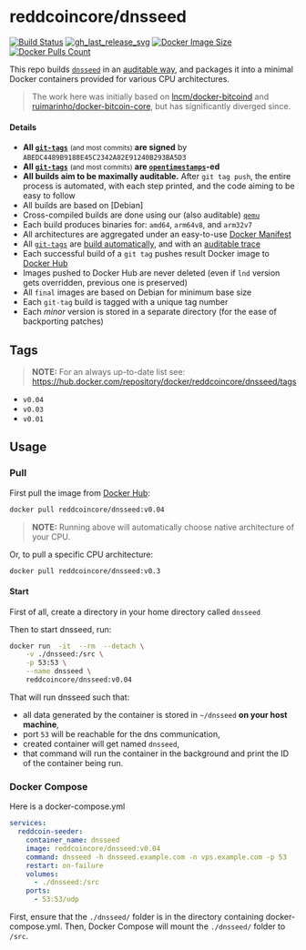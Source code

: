 reddcoincore/dnsseed
=============

[![Build Status]][builds]
[![gh_last_release_svg]][gh_last_release_url]
[![Docker Image Size]][lnd-docker-hub]
[![Docker Pulls Count]][lnd-docker-hub]

[Build Status]: https://github.com/reddcoin-project/docker-dnsseed/workflows/Build%20&%20deploy%20on%20git%20tag%20push/badge.svg
[builds]: https://github.com/reddcoin-project/docker-dnsseed/actions?query=workflow%3A%22Build+%26+deploy+on+git+tag+push%22

[gh_last_release_svg]: https://img.shields.io/github/v/release/reddcoin-project/docker-dnsseed?sort=semver
[gh_last_release_url]: https://github.com/reddcoin-project/docker-dnsseed/releases/latest

[Docker Image Size]: https://img.shields.io/docker/image-size/reddcoincore/dnsseed
[Docker Pulls Count]: https://img.shields.io/docker/pulls/reddcoincore/dnsseed.svg?style=flat
[lnd-docker-hub]: https://hub.docker.com/repositories/reddcoincore/dnsseed


This repo builds [`dnsseed`] in an [auditable way](https://github.com/reddcoin-project/docker-dnsseed), and packages it into a minimal Docker containers provided for various CPU architectures.

[`dnsseed`]: https://github.com/reddcoin-project/reddcoin-dnsseed


> The work here was initially based on [lncm/docker-bitcoind](https://github.com/lncm/docker-bitcoind) and [ruimarinho/docker-bitcoin-core](https://github.com/ruimarinho/docker-bitcoin-core/), but has significantly diverged since.


#### Details

* **All [`git-tags`]** <small>(and most commits)</small> **are signed** by `ABEDC4489B9188E45C2342A82E91240B293BA5D3`
* **All [`git-tags`]** <small>(and most commits)</small> **are [`opentimestamps`]-ed**
* **All builds aim to be maximally auditable.**  After `git tag push`, the entire process is automated, with each step printed, and the code aiming to be easy to follow
* All builds are based on [Debian]
* Cross-compiled builds are done using our (also auditable) [`qemu`]
* Each build produces binaries for: `amd64`, `arm64v8`, and `arm32v7`
* All architectures are aggregated under an easy-to-use [Docker Manifest]
* All [`git-tags`] are [build automatically], and with an [auditable trace]
* Each successful build of a `git tag` pushes result Docker image to [Docker Hub]
* Images pushed to Docker Hub are never deleted (even if `lnd` version gets overridden, previous one is preserved)
* All `final` images are based on Debian for minimum base size
* Each `git-tag` build is tagged with a unique tag number
* Each _minor_ version is stored in a separate directory (for the ease of backporting patches)


[`git-tags`]: https://github.com/reddcoin-project/docker-dnsseed/tags
[`opentimestamps`]: https://github.com/opentimestamps/opentimestamps-client/blob/master/doc/git-integration.md#usage
[Alpine]: https://github.com/reddcoin-project/docker-dnsseed/blob/master/0.03/Dockerfile#L6
[`qemu`]: https://github.com/meeDamian/simple-qemu
[Docker Manifest]: https://github.com/reddcoin-project/docker-dnsseed/blob/master/.github/workflows/on-tag.yml#L171-L187
[build automatically]: https://github.com/reddcoin-project/docker-dnsseed/blob/master/.github/workflows/on-tag.yml
[auditable trace]: https://github.com/reddcoin-project/docker-dnsseed/actions/runs/9950306520?check_suite_focus=true
[Docker Hub]: https://github.com/reddcoin-project/docker-dnsseed/blob/master/.github/workflows/on-tag.yml#L168-L169
[Github Releases]: https://github.com/reddcoin-project/docker-dnsseed/blob/master/.github/workflows/on-tag.yml#L194-L195


## Tags

> **NOTE:** For an always up-to-date list see: https://hub.docker.com/repository/docker/reddcoincore/dnsseed/tags

* `v0.04`
* `v0.03`
* `v0.01`


## Usage

### Pull

First pull the image from [Docker Hub]:

```bash
docker pull reddcoincore/dnsseed:v0.04
```

> **NOTE:** Running above will automatically choose native architecture of your CPU.

[Docker Hub]: https://hub.docker.com/repository/docker/reddcoincore/dnsseed

Or, to pull a specific CPU architecture:

```bash
docker pull reddcoincore/dnsseed:v0.3
```

#### Start

First of all, create a directory in your home directory called `dnsseed`

Then to start dnsseed, run:

```bash
docker run  -it  --rm  --detach \
    -v ./dnsseed:/src \
    -p 53:53 \
    --name dnsseed \
    reddcoincore/dnsseed:v0.04
```

That will run dnsseed such that:

* all data generated by the container is stored in `~/dnsseed` **on your host machine**,
* port `53` will be reachable for the dns communication,
* created container will get named `dnsseed`,
* that command will run the container in the background and print the ID of the container being run.



### Docker Compose
Here is a docker-compose.yml
```yaml
services:
  reddcoin-seeder:
    container_name: dnsseed
    image: reddcoincore/dnsseed:v0.04
    command: dnsseed -h dnsseed.example.com -n vps.example.com -p 53
    restart: on-failure
    volumes:
      - ./dnsseed:/src
    ports:
      - 53:53/udp
```
First, ensure that the `./dnsseed/` folder is in the directory containing docker-compose.yml.
Then, Docker Compose will mount the `./dnsseed/` folder to `/src`.

